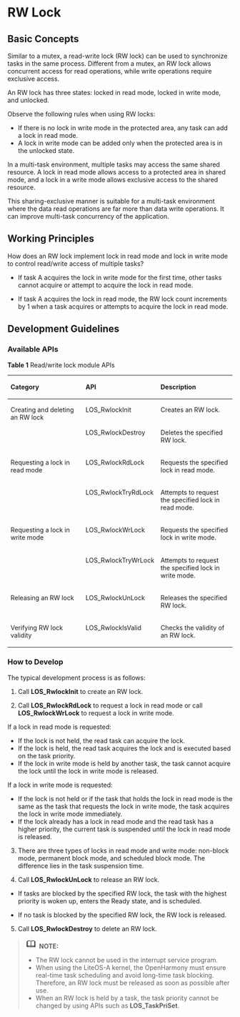 # RW Lock<a name="EN-US_TOPIC_0000001078912738"></a>

## Basic Concepts<a name="section4692105214260"></a>

Similar to a mutex, a read-write lock \(RW lock\) can be used to synchronize tasks in the same process. Different from a mutex, an RW lock allows concurrent access for read operations, while write operations require exclusive access.

An RW lock has three states: locked in read mode, locked in write mode, and unlocked.

Observe the following rules when using RW locks:

-   If there is no lock in write mode in the protected area, any task can add a lock in read mode.
-   A lock in write mode can be added only when the protected area is in the unlocked state.

In a multi-task environment, multiple tasks may access the same shared resource. A lock in read mode allows access to a protected area in shared mode, and a lock in a write mode allows exclusive access to the shared resource.

This sharing-exclusive manner is suitable for a multi-task environment where the data read operations are far more than data write operations. It can improve multi-task concurrency of the application.

## Working Principles<a name="section1239111562720"></a>

How does an RW lock implement lock in read mode and lock in write mode to control read/write access of multiple tasks?

-   If task A acquires the lock in write mode for the first time, other tasks cannot acquire or attempt to acquire the lock in read mode.

-   If task A acquires the lock in read mode, the RW lock count increments by 1 when a task acquires or attempts to acquire the lock in read mode.

## Development Guidelines<a name="section11643194275"></a>

### Available APIs<a name="section15335332122717"></a>

**Table  1**  Read/write lock module APIs

<a name="table37108292611"></a>
<table><thead align="left"><tr id="row8711112919610"><th class="cellrowborder" valign="top" width="33.33333333333333%" id="mcps1.2.4.1.1"><p id="p3711102912617"><a name="p3711102912617"></a><a name="p3711102912617"></a>Category</p>
</th>
<th class="cellrowborder" valign="top" width="33.33333333333333%" id="mcps1.2.4.1.2"><p id="p1671110293610"><a name="p1671110293610"></a><a name="p1671110293610"></a>API</p>
</th>
<th class="cellrowborder" valign="top" width="33.33333333333333%" id="mcps1.2.4.1.3"><p id="p87114292617"><a name="p87114292617"></a><a name="p87114292617"></a>Description</p>
</th>
</tr>
</thead>
<tbody><tr id="row37115291166"><td class="cellrowborder" rowspan="2" valign="top" width="33.33333333333333%" headers="mcps1.2.4.1.1 "><p id="p1795312108911"><a name="p1795312108911"></a><a name="p1795312108911"></a>Creating and deleting an RW lock</p>
</td>
<td class="cellrowborder" valign="top" width="33.33333333333333%" headers="mcps1.2.4.1.2 "><p id="p1671120293611"><a name="p1671120293611"></a><a name="p1671120293611"></a>LOS_RwlockInit</p>
</td>
<td class="cellrowborder" valign="top" width="33.33333333333333%" headers="mcps1.2.4.1.3 "><p id="p171112291967"><a name="p171112291967"></a><a name="p171112291967"></a>Creates an RW lock.</p>
</td>
</tr>
<tr id="row17711329268"><td class="cellrowborder" valign="top" headers="mcps1.2.4.1.1 "><p id="p071114291864"><a name="p071114291864"></a><a name="p071114291864"></a>LOS_RwlockDestroy</p>
</td>
<td class="cellrowborder" valign="top" headers="mcps1.2.4.1.2 "><p id="p137111129965"><a name="p137111129965"></a><a name="p137111129965"></a>Deletes the specified RW lock.</p>
</td>
</tr>
<tr id="row5711192912616"><td class="cellrowborder" rowspan="2" valign="top" width="33.33333333333333%" headers="mcps1.2.4.1.1 "><p id="p86087143910"><a name="p86087143910"></a><a name="p86087143910"></a>Requesting a lock in read mode</p>
</td>
<td class="cellrowborder" valign="top" width="33.33333333333333%" headers="mcps1.2.4.1.2 "><p id="p1171112295614"><a name="p1171112295614"></a><a name="p1171112295614"></a>LOS_RwlockRdLock</p>
</td>
<td class="cellrowborder" valign="top" width="33.33333333333333%" headers="mcps1.2.4.1.3 "><p id="p1271110291969"><a name="p1271110291969"></a><a name="p1271110291969"></a>Requests the specified lock in read mode.</p>
</td>
</tr>
<tr id="row1571162918615"><td class="cellrowborder" valign="top" headers="mcps1.2.4.1.1 "><p id="p1564192618292"><a name="p1564192618292"></a><a name="p1564192618292"></a>LOS_RwlockTryRdLock</p>
</td>
<td class="cellrowborder" valign="top" headers="mcps1.2.4.1.2 "><p id="p107118291660"><a name="p107118291660"></a><a name="p107118291660"></a>Attempts to request the specified lock in read mode.</p>
</td>
</tr>
<tr id="row189551130172817"><td class="cellrowborder" rowspan="2" valign="top" width="33.33333333333333%" headers="mcps1.2.4.1.1 "><p id="p7951153082815"><a name="p7951153082815"></a><a name="p7951153082815"></a>Requesting a lock in write mode</p>
</td>
<td class="cellrowborder" valign="top" width="33.33333333333333%" headers="mcps1.2.4.1.2 "><p id="p111591404308"><a name="p111591404308"></a><a name="p111591404308"></a>LOS_RwlockWrLock</p>
</td>
<td class="cellrowborder" valign="top" width="33.33333333333333%" headers="mcps1.2.4.1.3 "><p id="p11951183013281"><a name="p11951183013281"></a><a name="p11951183013281"></a>Requests the specified lock in write mode.</p>
</td>
</tr>
<tr id="row199551530122820"><td class="cellrowborder" valign="top" headers="mcps1.2.4.1.1 "><p id="p32171573014"><a name="p32171573014"></a><a name="p32171573014"></a>LOS_RwlockTryWrLock</p>
</td>
<td class="cellrowborder" valign="top" headers="mcps1.2.4.1.2 "><p id="p5951123092819"><a name="p5951123092819"></a><a name="p5951123092819"></a>Attempts to request the specified lock in write mode.</p>
</td>
</tr>
<tr id="row1642820328301"><td class="cellrowborder" valign="top" width="33.33333333333333%" headers="mcps1.2.4.1.1 "><p id="p1542823210305"><a name="p1542823210305"></a><a name="p1542823210305"></a>Releasing an RW lock</p>
</td>
<td class="cellrowborder" valign="top" width="33.33333333333333%" headers="mcps1.2.4.1.2 "><p id="p174281324308"><a name="p174281324308"></a><a name="p174281324308"></a>LOS_RwlockUnLock</p>
</td>
<td class="cellrowborder" valign="top" width="33.33333333333333%" headers="mcps1.2.4.1.3 "><p id="p1342810327309"><a name="p1342810327309"></a><a name="p1342810327309"></a>Releases the specified RW lock.</p>
</td>
</tr>
<tr id="row11318134133111"><td class="cellrowborder" valign="top" width="33.33333333333333%" headers="mcps1.2.4.1.1 "><p id="p73182345312"><a name="p73182345312"></a><a name="p73182345312"></a>Verifying RW lock validity</p>
</td>
<td class="cellrowborder" valign="top" width="33.33333333333333%" headers="mcps1.2.4.1.2 "><p id="p1031813416318"><a name="p1031813416318"></a><a name="p1031813416318"></a>LOS_RwlockIsValid</p>
</td>
<td class="cellrowborder" valign="top" width="33.33333333333333%" headers="mcps1.2.4.1.3 "><p id="p43187342311"><a name="p43187342311"></a><a name="p43187342311"></a>Checks the validity of an RW lock.</p>
</td>
</tr>
</tbody>
</table>

### How to Develop<a name="section14774114882714"></a>

The typical development process is as follows: 

1. Call  **LOS\_RwlockInit**  to create an RW lock.

2. Call  **LOS\_RwlockRdLock**  to request a lock in read mode or call  **LOS\_RwlockWrLock**  to request a lock in write mode.

If a lock in read mode is requested:

-   If the lock is not held, the read task can acquire the lock.
-   If the lock is held, the read task acquires the lock and is executed based on the task priority.
-   If the lock in write mode is held by another task, the task cannot acquire the lock until the lock in write mode is released.

If a lock in write mode is requested:

-   If the lock is not held or if the task that holds the lock in read mode is the same as the task that requests the lock in write mode, the task acquires the lock in write mode immediately.
-   If the lock already has a lock in read mode and the read task has a higher priority, the current task is suspended until the lock in read mode is released.

3. There are three types of locks in read mode and write mode: non-block mode, permanent block mode, and scheduled block mode. The difference lies in the task suspension time.

4. Call  **LOS\_RwlockUnLock**  to release an RW lock.

-   If tasks are blocked by the specified RW lock, the task with the highest priority is woken up, enters the Ready state, and is scheduled.

-   If no task is blocked by the specified RW lock, the RW lock is released.

5. Call  **LOS\_RwlockDestroy**  to delete an RW lock.

>![](../public_sys-resources/icon-note.gif) **NOTE:** 
>-   The RW lock cannot be used in the interrupt service program.
>-   When using the LiteOS-A kernel, the OpenHarmony must ensure real-time task scheduling and avoid long-time task blocking. Therefore, an RW lock must be released as soon as possible after use.
>-   When an RW lock is held by a task, the task priority cannot be changed by using APIs such as  **LOS\_TaskPriSet**.

